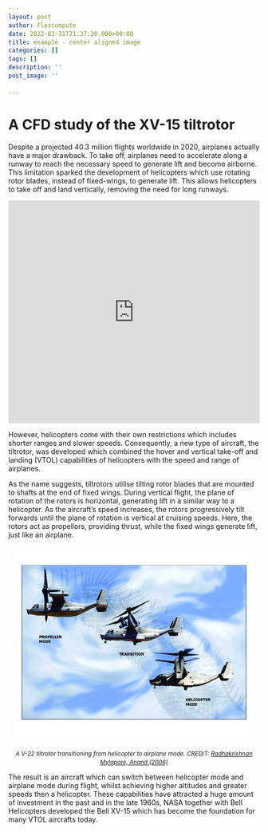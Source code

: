 ```yaml
---
layout: post
author: Flexcompute
date: 2022-03-31T21:37:20.000+00:00
title: example - center aligned image
categories: []
tags: []
description: ''
post_image: ''

---
```

# A CFD study of the XV-15 tiltrotor

Despite a projected 40.3 million flights worldwide in 2020, airplanes actually have a major drawback. To take off, airplanes need to accelerate along a runway to reach the necessary speed to generate lift and become airborne. This limitation sparked the development of helicopters which use rotating rotor blades, instead of fixed-wings, to generate lift. This allows helicopters to take off and land vertically, removing the need for long runways.

<div style="padding:88.78% 0 0 0;position:relative;"><iframe src="https://player.vimeo.com/video/694631742?h=c488985c75&amp;badge=0&amp;autopause=0&amp;player_id=0&amp;app_id=58479" frameborder="0" allow="autoplay; fullscreen; picture-in-picture" allowfullscreen style="position:absolute;top:0;left:0;width:100%;height:100%;" title="fig7 fine4.3_top-Cf.mp4"></iframe></div><script src="https://player.vimeo.com/api/player.js"></script>

However, helicopters come with their own restrictions which includes shorter ranges and slower speeds. Consequently, a new type of aircraft, the tiltrotor, was developed which combined the hover and vertical take-off and landing (VTOL) capabilities of helicopters with the speed and range of airplanes.

As the name suggests, tiltrotors utilise tilting rotor blades that are mounted to shafts at the end of fixed wings. During vertical flight, the plane of rotation of the rotors is horizontal, generating lift in a similar way to a helicopter. As the aircraft’s speed increases, the rotors progressively tilt forwards until the plane of rotation is vertical at cruising speeds. Here, the rotors act as propellors, providing thrust, while the fixed wings generate lift, just like an airplane.
<p align = "center">
<img title="A tiltrotor in helicopter and airplane mode" src="/assets/2022-01-18-XV-15-CFD-case-study/images/V-22 Tiltrotor diagram.png">
</p>
<p align = "center">
<small><i>A V-22 tiltrotor transitioning from helicopter to airplane mode. CREDIT: <a href="https://www.researchgate.net/publication/252963287_An_experimental_investigation_of_ground_effect_on_a_quad_tilt_rotor_in_hover_and_low_speed_forward_flight">Radhakrishnan Mylapore, Anand (2006)</a></i></small>
</p>
The result is an aircraft which can switch between helicopter mode and airplane mode during flight, whilst achieving higher altitudes and greater speeds then a helicopter. These capabilities have attracted a huge amount of investment in the past and in the late 1960s, NASA together with Bell Helicopters developed the Bell XV-15 which has become the foundation for many VTOL aircrafts today.